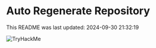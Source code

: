 # Auto Regenerate Repository

This README was last updated: 2024-09-30 21:32:19

 ![TryHackMe](https://tryhackme.com/badge/533634)